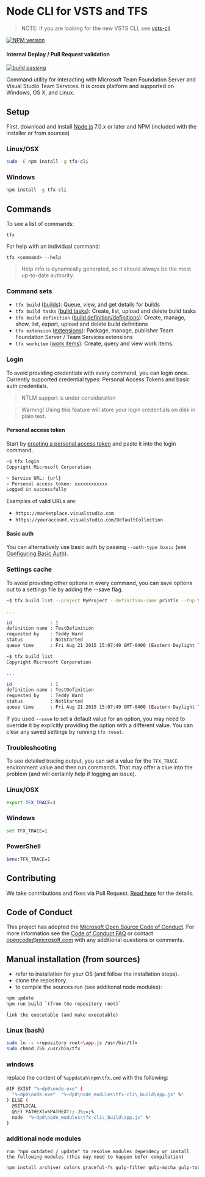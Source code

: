 # Node CLI for VSTS and TFS

> NOTE: If you are looking for the new VSTS CLI, see [vsts-cli](https://github.com/microsoft/vsts-cli)

[![NPM version](https://badge.fury.io/js/tfx-cli.svg)](http://badge.fury.io/js/tfx-cli)
#### Internal Deploy / Pull Request validation
[![build passing](https://shfeldma.visualstudio.com/_apis/public/build/definitions/f4b6db46-e446-49f0-a424-0bfb52c0925d/2/badge)](https://shfeldma.visualstudio.com/_apis/public/build/definitions/f4b6db46-e446-49f0-a424-0bfb52c0925d/2/badge)

Command utility for interacting with Microsoft Team Foundation Server and Visual Studio Team Services. It is cross platform and supported on Windows, OS X, and Linux.

## Setup

First, download and install [Node.js](http://nodejs.org) 7.0.x or later and NPM (included with the installer or from sources)

### Linux/OSX
```bash
sudo -E npm install -g tfx-cli
```

### Windows
```bash
npm install -g tfx-cli
```

## Commands

To see a list of commands:
```
tfx
```

For help with an individual command:
```
tfx <command> --help
```

> Help info is dynamically generated, so it should always be the most up-to-date authority.

### Command sets

* `tfx build` ([builds](docs/builds.md)): Queue, view, and get details for builds
* `tfx build tasks` ([build tasks](docs/buildtasks.md)): Create, list, upload and delete build tasks
* `tfx build definition` ([build definition/definitions](docs/definitions.md)): Create, manage, show, list, export, upload and delete build definitions
* `tfx extension` ([extensions](docs/extensions.md)): Package, manage, publisher Team Foundation Server / Team Services extensions
* `tfx workitem` ([work items](docs/workitems.md)): Create, query and view work items.

### Login

To avoid providing credentials with every command, you can login once. Currently supported credential types: Personal Access Tokens and basic auth credentials.

> NTLM support is under consideration

> Warning! Using this feature will store your login credentials on disk in plain text.

#### Personal access token

Start by [creating a personal access token](http://roadtoalm.com/2015/07/22/using-personal-access-tokens-to-access-visual-studio-online) and paste it into the login command.

```bash
~$ tfx login
Copyright Microsoft Corporation

> Service URL: {url}
> Personal access token: xxxxxxxxxxxx
Logged in successfully
```

Examples of valid URLs are:

* `https://marketplace.visualstudio.com` 
* `https://youraccount.visualstudio.com/DefaultCollection`

#### Basic auth

You can alternatively use basic auth by passing `--auth-type basic` (see [Configuring Basic Auth](docs/configureBasicAuth.md)).

### Settings cache

To avoid providing other options in every command, you can save options out to a settings file by adding the --save flag.

```bash
~$ tfx build list --project MyProject --definition-name println --top 5 --save

...

id              : 1
definition name : TestDefinition
requested by    : Teddy Ward
status          : NotStarted
queue time      : Fri Aug 21 2015 15:07:49 GMT-0400 (Eastern Daylight Time)

~$ tfx build list
Copyright Microsoft Corporation

...

id              : 1
definition name : TestDefinition
requested by    : Teddy Ward
status          : NotStarted
queue time      : Fri Aug 21 2015 15:07:49 GMT-0400 (Eastern Daylight Time)
```

If you used `--save` to set a default value for an option, you may need to override it by explicitly providing the option with a different value. You can clear any saved settings by running `tfx reset`. 

### Troubleshooting

To see detailed tracing output, you can set a value for the `TFX_TRACE` environment value and then run commands.  That may offer a clue into the problem (and will certainly help if logging an issue).

### Linux/OSX
```bash
export TFX_TRACE=1
```

### Windows
```bash
set TFX_TRACE=1
```

### PowerShell
```bash
$env:TFX_TRACE=1
```

## Contributing

We take contributions and fixes via Pull Request. [Read here](docs/contributions.md) for the details.

## Code of Conduct

This project has adopted the [Microsoft Open Source Code of Conduct](https://opensource.microsoft.com/codeofconduct/). For more information see the [Code of Conduct FAQ](https://opensource.microsoft.com/codeofconduct/faq/) or contact [opencode@microsoft.com](mailto:opencode@microsoft.com) with any additional questions or comments.

## Manual installation (from sources)
* refer to installation for your OS (and follow the installation steps).
* clone the repository.
* to compile the sources run (see additional node modules):
```bash 
npm update
npm run build `(from the repository root)`
```
`link the executable (and make executable)`
### Linux (bash)
```bash
sudo ln -s <repository root>\app.js /usr/bin/tfx
sudo chmod 755 /usr/bin/tfx
```
### windows 
replace the content of `%appdata%\npm\tfx.cmd` with the following: 
```bash
@IF EXIST "%~dp0\node.exe" (
  "%~dp0\node.exe"  "%~dp0\node_modules\tfx-cli\_build\app.js" %*
) ELSE (
  @SETLOCAL
  @SET PATHEXT=%PATHEXT:;.JS;=;%
  node  "%~dp0\node_modules\tfx-cli\_build\app.js" %*
)
```
### additional node modules
`run "npm outdated / update" to resolve modules dependecy or install the following modules (this may need to happen befor compilation)`
```bash
npm install archiver colors graceful-fs gulp-filter gulp-mocha gulp-tsb gulp-util is-utf8 pug jszip node-uuid prompt q readable-stream ts-promise typescript unique-stream user-home validator vso-node-api xml2js del os-homedir copy-paste shelljs lodash minimatch@3.0.2 pretty-hrtime liftoff tildify interpret v8flags minimist onecolor winreg glob json-in-place mkdirp
```
